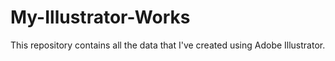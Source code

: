 # My-Illustrator-Works
This repository contains all the data that I've created using Adobe Illustrator.
